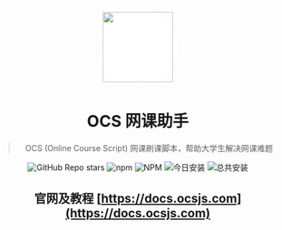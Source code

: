 <div align="center">

<div style="padding:8px;border-radius:100%;background:white;width:124px;height:124px">
<img src="https://cdn.ocsjs.com/resources/img/logo.png" width=124 height=124  >
</div>

# OCS 网课助手

> OCS (Online Course Script) 网课刷课脚本，帮助大学生解决网课难题

![GitHub Repo stars](https://img.shields.io/github/stars/ocsjs/ocsjs)
![npm](https://img.shields.io/npm/v/ocsjs?color=red)
![NPM](https://img.shields.io/npm/l/ocsjs)
![今日安装](https://img.shields.io/badge/dynamic/json?color=orange&label=今日安装&query=$.data.today_install&url=https://scriptcat.org/api/v1/scripts/367)
![总共安装](https://img.shields.io/badge/dynamic/json?color=red&label=总共安装&query=$.data.total_install&url=https://scriptcat.org/api/v1/scripts/367)

</div>
 
<div align="center">

## 官网及教程 [https://docs.ocsjs.com](https://docs.ocsjs.com)

</div>
